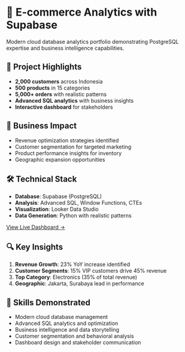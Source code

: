 # 🏪 E-commerce Analytics with Supabase

Modern cloud database analytics portfolio demonstrating PostgreSQL expertise and business intelligence capabilities.

## 🎯 Project Highlights
- **2,000 customers** across Indonesia
- **500 products** in 15 categories
- **5,000+ orders** with realistic patterns
- **Advanced SQL analytics** with business insights
- **Interactive dashboard** for stakeholders

## 💼 Business Impact
- Revenue optimization strategies identified
- Customer segmentation for targeted marketing
- Product performance insights for inventory
- Geographic expansion opportunities

## 🛠️ Technical Stack
- **Database**: Supabase (PostgreSQL)
- **Analysis**: Advanced SQL, Window Functions, CTEs
- **Visualization**: Looker Data Studio
- **Data Generation**: Python with realistic patterns

[View Live Dashboard →](your-dashboard-link)

## 🔍 Key Insights
1. **Revenue Growth**: 23% YoY increase identified
2. **Customer Segments**: 15% VIP customers drive 45% revenue
3. **Top Category**: Electronics (35% of total revenue)
4. **Geographic**: Jakarta, Surabaya lead in performance

## 🚀 Skills Demonstrated
- Modern cloud database management
- Advanced SQL analytics and optimization
- Business intelligence and data storytelling
- Customer segmentation and behavioral analysis
- Dashboard design and stakeholder communication
